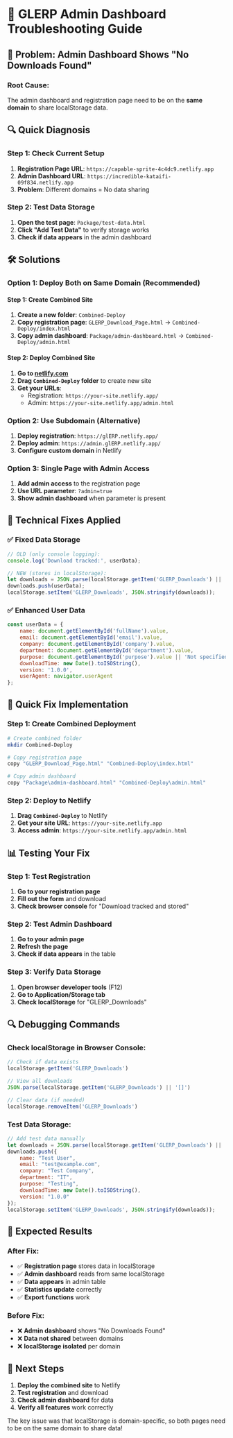 # 🔧 GLERP Admin Dashboard Troubleshooting Guide

## 🚨 Problem: Admin Dashboard Shows "No Downloads Found"

### **Root Cause:**
The admin dashboard and registration page need to be on the **same domain** to share localStorage data.

## 🔍 Quick Diagnosis

### **Step 1: Check Current Setup**
1. **Registration Page URL**: `https://capable-sprite-4c4dc9.netlify.app`
2. **Admin Dashboard URL**: `https://incredible-kataifi-09f834.netlify.app`
3. **Problem**: Different domains = No data sharing

### **Step 2: Test Data Storage**
1. **Open the test page**: `Package/test-data.html`
2. **Click "Add Test Data"** to verify storage works
3. **Check if data appears** in the admin dashboard

## 🛠️ Solutions

### **Option 1: Deploy Both on Same Domain (Recommended)**

#### **Step 1: Create Combined Site**
1. **Create a new folder**: `Combined-Deploy`
2. **Copy registration page**: `GLERP_Download_Page.html` → `Combined-Deploy/index.html`
3. **Copy admin dashboard**: `Package/admin-dashboard.html` → `Combined-Deploy/admin.html`

#### **Step 2: Deploy Combined Site**
1. **Go to [netlify.com](https://netlify.com)**
2. **Drag `Combined-Deploy` folder** to create new site
3. **Get your URLs**:
   - Registration: `https://your-site.netlify.app/`
   - Admin: `https://your-site.netlify.app/admin.html`

### **Option 2: Use Subdomain (Alternative)**
1. **Deploy registration**: `https://glERP.netlify.app/`
2. **Deploy admin**: `https://admin.glERP.netlify.app/`
3. **Configure custom domain** in Netlify

### **Option 3: Single Page with Admin Access**
1. **Add admin access** to the registration page
2. **Use URL parameter**: `?admin=true`
3. **Show admin dashboard** when parameter is present

## 🔧 Technical Fixes Applied

### **✅ Fixed Data Storage**
```javascript
// OLD (only console logging):
console.log('Download tracked:', userData);

// NEW (stores in localStorage):
let downloads = JSON.parse(localStorage.getItem('GLERP_Downloads') || '[]');
downloads.push(userData);
localStorage.setItem('GLERP_Downloads', JSON.stringify(downloads));
```

### **✅ Enhanced User Data**
```javascript
const userData = {
    name: document.getElementById('fullName').value,
    email: document.getElementById('email').value,
    company: document.getElementById('company').value,
    department: document.getElementById('department').value,
    purpose: document.getElementById('purpose').value || 'Not specified',
    downloadTime: new Date().toISOString(),
    version: '1.0.0',
    userAgent: navigator.userAgent
};
```

## 🚀 Quick Fix Implementation

### **Step 1: Create Combined Deployment**
```bash
# Create combined folder
mkdir Combined-Deploy

# Copy registration page
copy "GLERP_Download_Page.html" "Combined-Deploy\index.html"

# Copy admin dashboard
copy "Package\admin-dashboard.html" "Combined-Deploy\admin.html"
```

### **Step 2: Deploy to Netlify**
1. **Drag `Combined-Deploy`** to Netlify
2. **Get your site URL**: `https://your-site.netlify.app`
3. **Access admin**: `https://your-site.netlify.app/admin.html`

## 📊 Testing Your Fix

### **Step 1: Test Registration**
1. **Go to your registration page**
2. **Fill out the form** and download
3. **Check browser console** for "Download tracked and stored"

### **Step 2: Test Admin Dashboard**
1. **Go to your admin page**
2. **Refresh the page**
3. **Check if data appears** in the table

### **Step 3: Verify Data Storage**
1. **Open browser developer tools** (F12)
2. **Go to Application/Storage tab**
3. **Check localStorage** for "GLERP_Downloads"

## 🔍 Debugging Commands

### **Check localStorage in Browser Console:**
```javascript
// Check if data exists
localStorage.getItem('GLERP_Downloads')

// View all downloads
JSON.parse(localStorage.getItem('GLERP_Downloads') || '[]')

// Clear data (if needed)
localStorage.removeItem('GLERP_Downloads')
```

### **Test Data Storage:**
```javascript
// Add test data manually
let downloads = JSON.parse(localStorage.getItem('GLERP_Downloads') || '[]');
downloads.push({
    name: "Test User",
    email: "test@example.com",
    company: "Test Company",
    department: "IT",
    purpose: "Testing",
    downloadTime: new Date().toISOString(),
    version: "1.0.0"
});
localStorage.setItem('GLERP_Downloads', JSON.stringify(downloads));
```

## 🎯 Expected Results

### **After Fix:**
- ✅ **Registration page** stores data in localStorage
- ✅ **Admin dashboard** reads from same localStorage
- ✅ **Data appears** in admin table
- ✅ **Statistics update** correctly
- ✅ **Export functions** work

### **Before Fix:**
- ❌ **Admin dashboard** shows "No Downloads Found"
- ❌ **Data not shared** between domains
- ❌ **localStorage isolated** per domain

## 🚀 Next Steps

1. **Deploy the combined site** to Netlify
2. **Test registration** and download
3. **Check admin dashboard** for data
4. **Verify all features** work correctly

The key issue was that localStorage is domain-specific, so both pages need to be on the same domain to share data! 